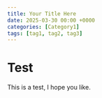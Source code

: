 ```yaml
---
title: Your Title Here
date: 2025-03-30 00:00 +0000
categories: [Category1]
tags: [tag1, tag2, tag3]
---
```



# Test

This is a test, I hope you like.
